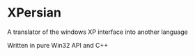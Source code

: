 XPersian
========

A translator of the windows XP interface into another language

Written in pure Win32 API and C++ 

